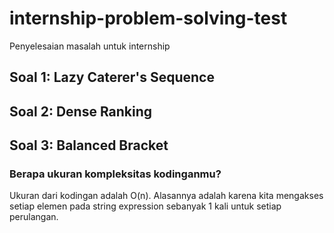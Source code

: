 # internship-problem-solving-test
Penyelesaian masalah untuk internship
## Soal 1: Lazy Caterer's Sequence
## Soal 2: Dense Ranking
## Soal 3: Balanced Bracket
### Berapa ukuran kompleksitas kodinganmu?
Ukuran dari kodingan adalah O(n). Alasannya adalah karena kita mengakses setiap elemen pada string expression sebanyak 1 kali untuk setiap perulangan.